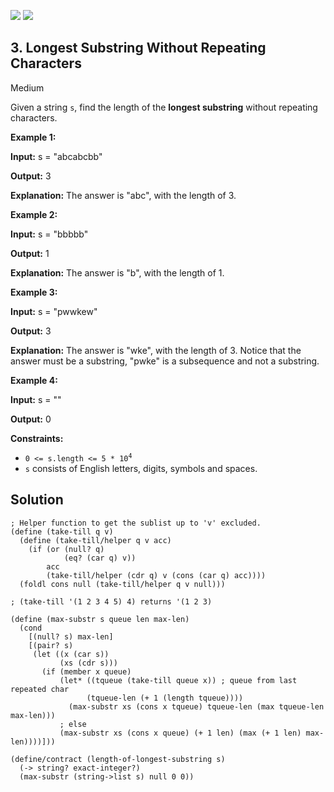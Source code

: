 [![](https://img.shields.io/github/stars/javadev/LeetCode-in-All?label=Stars&style=flat-square)](https://github.com/javadev/LeetCode-in-All)
[![](https://img.shields.io/github/forks/javadev/LeetCode-in-All?label=Fork%20me%20on%20GitHub%20&style=flat-square)](https://github.com/javadev/LeetCode-in-All/fork)

## 3\. Longest Substring Without Repeating Characters

Medium

Given a string `s`, find the length of the **longest substring** without repeating characters.

**Example 1:**

**Input:** s = "abcabcbb"

**Output:** 3

**Explanation:** The answer is "abc", with the length of 3. 

**Example 2:**

**Input:** s = "bbbbb"

**Output:** 1

**Explanation:** The answer is "b", with the length of 1. 

**Example 3:**

**Input:** s = "pwwkew"

**Output:** 3

**Explanation:** The answer is "wke", with the length of 3. Notice that the answer must be a substring, "pwke" is a subsequence and not a substring. 

**Example 4:**

**Input:** s = ""

**Output:** 0 

**Constraints:**

*   <code>0 <= s.length <= 5 * 10<sup>4</sup></code>
*   `s` consists of English letters, digits, symbols and spaces.

## Solution

```racket
; Helper function to get the sublist up to 'v' excluded.
(define (take-till q v)
  (define (take-till/helper q v acc)
    (if (or (null? q)
            (eq? (car q) v))
        acc
        (take-till/helper (cdr q) v (cons (car q) acc))))
  (foldl cons null (take-till/helper q v null)))

; (take-till '(1 2 3 4 5) 4) returns '(1 2 3)

(define (max-substr s queue len max-len)
  (cond
    [(null? s) max-len]
    [(pair? s)
     (let ((x (car s))
           (xs (cdr s)))
       (if (member x queue)
           (let* ((tqueue (take-till queue x)) ; queue from last repeated char
                 (tqueue-len (+ 1 (length tqueue))))
             (max-substr xs (cons x tqueue) tqueue-len (max tqueue-len max-len)))
           ; else
           (max-substr xs (cons x queue) (+ 1 len) (max (+ 1 len) max-len))))]))

(define/contract (length-of-longest-substring s)
  (-> string? exact-integer?)
  (max-substr (string->list s) null 0 0))
```